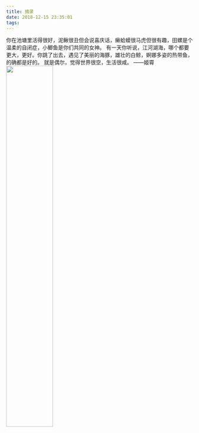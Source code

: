 ```yaml
---
title: 摘录
date: 2018-12-15 23:35:01
tags:
---
```


你在池塘里活得很好，泥鳅很丑但会说喜庆话，癞蛤蟆很马虎但很有趣，田螺是个温柔的自闭症，小鲫鱼是你们共同的女神。
有一天你听说，江河湖海，哪个都要更大，更好。你跳了出去，遇见了美丽的海豚，雄壮的白鲸，婀娜多姿的热带鱼，的确都是好的。
就是偶尔，觉得世界很空，生活很咸。
——姬霄
<img src="/blog/images/01c8535abc79eda8012062e3240955.jpg@1280w_1l_0o_100sh.jpg" width="50%">
